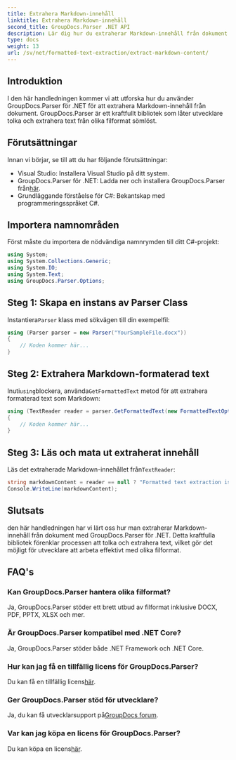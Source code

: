 ```yaml
---
title: Extrahera Markdown-innehåll
linktitle: Extrahera Markdown-innehåll
second_title: GroupDocs.Parser .NET API
description: Lär dig hur du extraherar Markdown-innehåll från dokument med GroupDocs.Parser för .NET. Den här handledningen ger steg-för-steg-instruktioner för sömlös textextraktion.
type: docs
weight: 13
url: /sv/net/formatted-text-extraction/extract-markdown-content/
---
```

## Introduktion
I den här handledningen kommer vi att utforska hur du använder GroupDocs.Parser för .NET för att extrahera Markdown-innehåll från dokument. GroupDocs.Parser är ett kraftfullt bibliotek som låter utvecklare tolka och extrahera text från olika filformat sömlöst.
## Förutsättningar
Innan vi börjar, se till att du har följande förutsättningar:
- Visual Studio: Installera Visual Studio på ditt system.
-  GroupDocs.Parser för .NET: Ladda ner och installera GroupDocs.Parser från[här](https://releases.groupdocs.com/parser/net/).
- Grundläggande förståelse för C#: Bekantskap med programmeringsspråket C#.

## Importera namnområden
Först måste du importera de nödvändiga namnrymden till ditt C#-projekt:
```csharp
using System;
using System.Collections.Generic;
using System.IO;
using System.Text;
using GroupDocs.Parser.Options;
```
## Steg 1: Skapa en instans av Parser Class
 Instantiera`Parser` klass med sökvägen till din exempelfil:
```csharp
using (Parser parser = new Parser("YourSampleFile.docx"))
{
    // Koden kommer här...
}
```
## Steg 2: Extrahera Markdown-formaterad text
 Inuti`using`blockera, använda`GetFormattedText` metod för att extrahera formaterad text som Markdown:
```csharp
using (TextReader reader = parser.GetFormattedText(new FormattedTextOptions(FormattedTextMode.Markdown)))
{
    // Koden kommer här...
}
```
## Steg 3: Läs och mata ut extraherat innehåll
 Läs det extraherade Markdown-innehållet från`TextReader`:
```csharp
string markdownContent = reader == null ? "Formatted text extraction isn't supported" : reader.ReadToEnd();
Console.WriteLine(markdownContent);
```

## Slutsats
den här handledningen har vi lärt oss hur man extraherar Markdown-innehåll från dokument med GroupDocs.Parser för .NET. Detta kraftfulla bibliotek förenklar processen att tolka och extrahera text, vilket gör det möjligt för utvecklare att arbeta effektivt med olika filformat.
## FAQ's
### Kan GroupDocs.Parser hantera olika filformat?
Ja, GroupDocs.Parser stöder ett brett utbud av filformat inklusive DOCX, PDF, PPTX, XLSX och mer.
### Är GroupDocs.Parser kompatibel med .NET Core?
Ja, GroupDocs.Parser stöder både .NET Framework och .NET Core.
### Hur kan jag få en tillfällig licens för GroupDocs.Parser?
 Du kan få en tillfällig licens[här](https://purchase.groupdocs.com/temporary-license/).
### Ger GroupDocs.Parser stöd för utvecklare?
 Ja, du kan få utvecklarsupport på[GroupDocs forum](https://forum.groupdocs.com/c/parser/17).
### Var kan jag köpa en licens för GroupDocs.Parser?
 Du kan köpa en licens[här](https://purchase.groupdocs.com/buy).